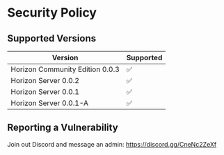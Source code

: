 # Security Policy

## Supported Versions

| Version | Supported          |
| ------- | ------------------ |
| Horizon Community Edition 0.0.3 | :white_check_mark: |
| Horizon Server 0.0.2 | :white_check_mark: |
| Horizon Server 0.0.1 | :white_check_mark: |
| Horizon Server 0.0.1-A | :white_check_mark: |


## Reporting a Vulnerability

Join out Discord and message an admin: https://discord.gg/CneNc2ZeXf
